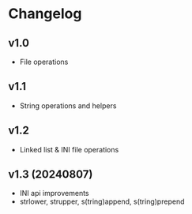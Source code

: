 # Changelog

v1.0
---

- File operations

v1.1
---

- String operations and helpers

v1.2
---

- Linked list & INI file operations

v1.3 (20240807)
---

- INI api improvements
- strlower, strupper, s(tring)append, s(tring)prepend
